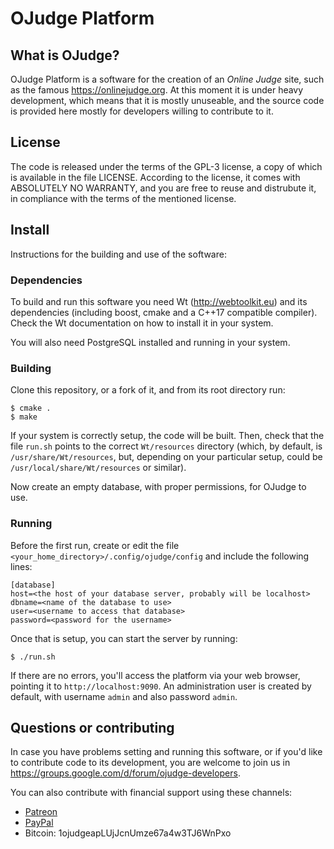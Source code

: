 # OJudge Platform

## What is OJudge?
OJudge Platform is a software for the creation of an *Online Judge* site, such as the famous https://onlinejudge.org. At this moment it is under heavy development, which means that it is mostly unuseable, and the source code is provided here mostly for developers willing to contribute to it.

## License
The code is released under the terms of the GPL-3 license, a copy of which is available in the file LICENSE. According to the license, it comes with ABSOLUTELY NO WARRANTY, and you are free to reuse and distrubute it, in compliance with the terms of the mentioned license.

## Install
Instructions for the building and use of the software:

### Dependencies
To build and run this software you need Wt (http://webtoolkit.eu) and its dependencies (including boost, cmake and a C++17 compatible compiler). Check the Wt documentation on how to install it in your system.

You will also need PostgreSQL installed and running in your system.

### Building
Clone this repository, or a fork of it, and from its root directory run:

```
$ cmake .
$ make
```

If your system is correctly setup, the code will be built. Then, check that the file `run.sh` points to the correct `Wt/resources` directory (which, by default, is `/usr/share/Wt/resources`, but, depending on your particular setup, could be `/usr/local/share/Wt/resources` or similar).

Now create an empty database, with proper permissions, for OJudge to use.

### Running
Before the first run, create or edit the file `<your_home_directory>/.config/ojudge/config` and include the following lines:

```
[database]
host=<the host of your database server, probably will be localhost>
dbname=<name of the database to use>
user=<username to access that database>
password=<password for the username>
```

Once that is setup, you can start the server by running:

```
$ ./run.sh
```

If there are no errors, you'll access the platform via your web browser, pointing it to ```http://localhost:9090```. An administration user is created by default, with username ```admin``` and also password ```admin```.

## Questions or contributing
In case you have problems setting and running this software, or if you'd like to contribute code to its development, you are welcome to join us in https://groups.google.com/d/forum/ojudge-developers.

You can also contribute with financial support using these channels:

* [Patreon](https://www.patreon.com/onlinejudge "Patreon")
* [PayPal](https://www.paypal.com/cgi-bin/webscr?cmd=_s-xclick&hosted_button_id=D7XA3E822BTP8&source=url "PayPal")
* Bitcoin: 1ojudgeapLUjJcnUmze67a4w3TJ6WnPxo
